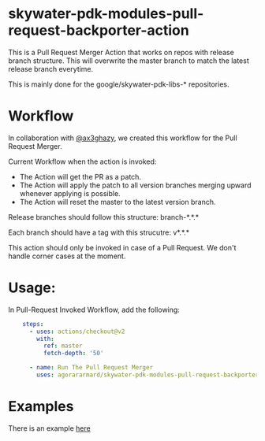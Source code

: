 # skywater-pdk-modules-pull-request-backporter-action
This is a Pull Request Merger Action that works on repos with release branch structure. This will overwrite the master branch to match the latest release branch everytime.

This is mainly done for the google/skywater-pdk-libs-\* repositories.

# Workflow
In collaboration with [@ax3ghazy](https://github.com/ax3ghazy), we created this workflow for the Pull Request Merger.

Current Workflow when the action is invoked:
- The Action will get the PR as a patch.
- The Action will apply the patch to all version branches merging upward whenever applying is possible.
- The Action will reset the master to the latest version branch.


Release branches should follow this structure: branch-\*.\*.\*

Each branch should have a tag with this strucutre: v\*.\*.\*

This action should only be invoked in case of a Pull Request. We don't handle corner cases at the moment.

# Usage:

In Pull-Request Invoked Workflow, add the following:


```yml
    steps:
      - uses: actions/checkout@v2
        with:
          ref: master
          fetch-depth: '50'

      - name: Run The Pull Request Merger
        uses: agorararmard/skywater-pdk-modules-pull-request-backporter-action@main
```

# Examples

There is an example [here](examples/pull_request_merger.yml)
